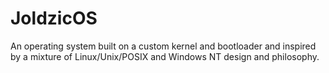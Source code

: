 # JoldzicOS
An operating system built on a custom kernel and bootloader and inspired by a mixture of Linux/Unix/POSIX and Windows NT design and philosophy.
